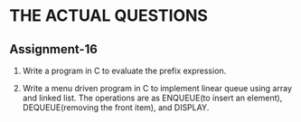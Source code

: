 # THE ACTUAL QUESTIONS

## Assignment-16

1. Write a program in C to evaluate the prefix expression.

2. Write a menu driven program in C to implement linear queue using array and linked list. The operations are as ENQUEUE(to insert an element), DEQUEUE(removing the front item), and DISPLAY.
